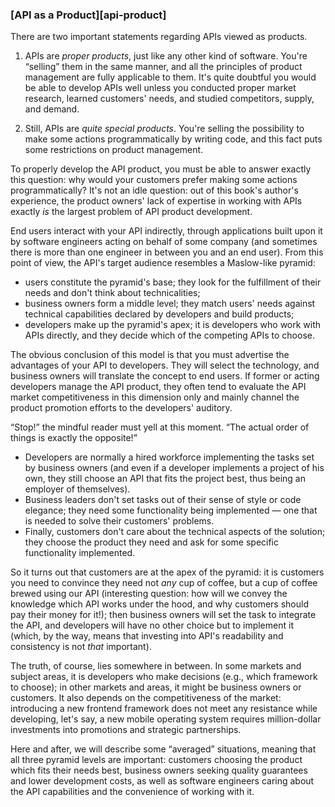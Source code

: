 ### [API as a Product][api-product]

There are two important statements regarding APIs viewed as products.

  1. APIs are *proper products*, just like any other kind of software. You're “selling” them in the same manner, and all the principles of product management are fully applicable to them. It's quite doubtful you would be able to develop APIs well unless you conducted proper market research, learned customers' needs, and studied competitors, supply, and demand.

  2. Still, APIs are *quite special products*. You're selling the possibility to make some actions programmatically by writing code, and this fact puts some restrictions on product management.

To properly develop the API product, you must be able to answer exactly this question: why would your customers prefer making some actions programmatically? It's not an idle question: out of this book's author's experience, the product owners' lack of expertise in working with APIs exactly *is* the largest problem of API product development.

End users interact with your API indirectly, through applications built upon it by software engineers acting on behalf of some company (and sometimes there is more than one engineer in between you and an end user). From this point of view, the API's target audience resembles a Maslow-like pyramid:
  * users constitute the pyramid's base; they look for the fulfillment of their needs and don't think about technicalities;
  * business owners form a middle level; they match users' needs against technical capabilities declared by developers and build products;
  * developers make up the pyramid's apex; it is developers who work with APIs directly, and they decide which of the competing APIs to choose.

The obvious conclusion of this model is that you must advertise the advantages of your API to developers. They will select the technology, and business owners will translate the concept to end users. If former or acting developers manage the API product, they often tend to evaluate the API market competitiveness in this dimension only and mainly channel the product promotion efforts to the developers' auditory.

“Stop!” the mindful reader must yell at this moment. “The actual order of things is exactly the opposite!”
  * Developers are normally a hired workforce implementing the tasks set by business owners (and even if a developer implements a project of his own, they still choose an API that fits the project best, thus being an employer of themselves).
  * Business leaders don't set tasks out of their sense of style or code elegance; they need some functionality being implemented — one that is needed to solve their customers' problems.
  * Finally, customers don't care about the technical aspects of the solution; they choose the product they need and ask for some specific functionality implemented.

So it turns out that customers are at the apex of the pyramid: it is customers you need to convince they need not *any* cup of coffee, but a cup of coffee brewed using our API (interesting question: how will we convey the knowledge which API works under the hood, and why customers should pay their money for it!); then business owners will set the task to integrate the API, and developers will have no other choice but to implement it (which, by the way, means that investing into API's readability and consistency is not *that* important).

The truth, of course, lies somewhere in between. In some markets and subject areas, it is developers who make decisions (e.g., which framework to choose); in other markets and areas, it might be business owners or customers. It also depends on the competitiveness of the market: introducing a new frontend framework does not meet any resistance while developing, let's say, a new mobile operating system requires million-dollar investments into promotions and strategic partnerships.

Here and after, we will describe some “averaged” situations, meaning that all three pyramid levels are important: customers choosing the product which fits their needs best, business owners seeking quality guarantees and lower development costs, as well as software engineers caring about the API capabilities and the convenience of working with it.